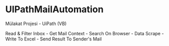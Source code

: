 # UIPathMailAutomation
Mülakat Projesi - UiPath (VB)

Read & Filter Inbox - Get Mail Context - Search On Browser - Data Scrape - Write To Excel - Send Result To Sender's Mail
